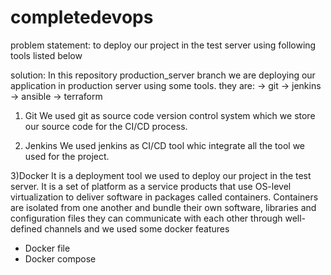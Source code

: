 # completedevops
problem statement:
to deploy our project in the test server using following tools listed below

solution: In this repository production_server branch we are deploying our application in production server using some tools. they are: -> git -> jenkins -> ansible -> terraform

1) Git
We used git as source code version control system which we store our source code for the CI/CD process.

2) Jenkins
We used jenkins as CI/CD tool whic integrate all the tool we used for the project.

3)Docker 
It is a deployment tool we used to deploy our project in the test server. It is a set of platform as a service products that use OS-level virtualization to deliver software in packages called containers. Containers are isolated from one another and bundle their own software, libraries and configuration files they can communicate with each other through well-defined channels and we used some docker features
- Docker file
- Docker compose

